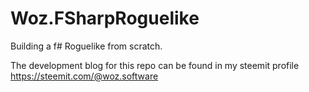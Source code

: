 # Woz.FSharpRoguelike
Building a f# Roguelike from scratch. 

The development blog for this repo can be found in my steemit profile 
https://steemit.com/@woz.software
